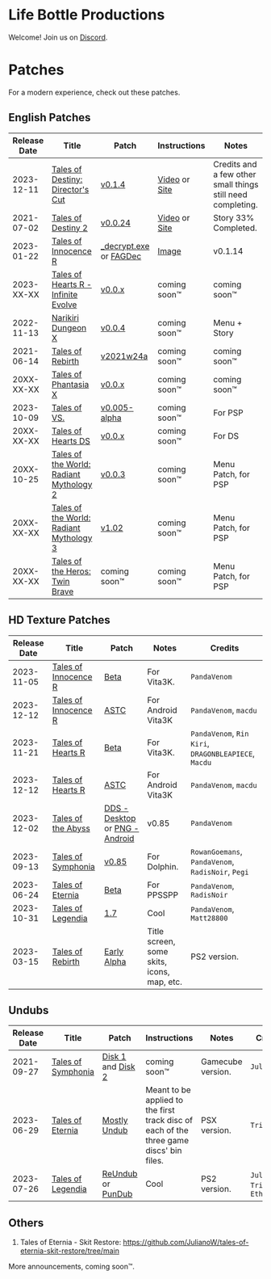 <!--

Instructions to Edit this site:
1. Download NPM: https://nodejs.org/en/download/
2. Clone this repository: git clone https://github.com/lifebottle/lifebottle.github.io.git
3. Go to the root of this repository in your favorite terminal
4. Update npm if needed: npm install -g npm@9.1.2
5. Install docsify: npm i docsify-cli -g
6. If this is your first time, run this command: docsify init
7. Any time you need to render this site locally: docsify serve

-->

# Life Bottle Productions
Welcome!  Join us on [Discord](https://discord.com/invite/NUvvgUtdXW).


# Patches
For a modern experience, check out these patches.

## English Patches

| Release Date | Title | Patch | Instructions | Notes |
| ------------ | ----- | ----- | ------------ | ----- |
| 2023-12-11 | [Tales of Destiny: Director's Cut](https://github.com/lifebottle/Tales-of-Destiny-DC/releases) | [v0.1.4](https://github.com/lifebottle/Tales-of-Destiny-DC/releases/download/v0.1.4/TOD_DC_PATCH_v0.1.4.xdelta.zip) | [Video](https://www.youtube.com/watch?v=Kx5pPlKWjQE) or [Site](https://www.lifebottle.org/#/./other/xdelta3/index) | Credits and a few other small things still need completing. |
| 2021-07-02 | [Tales of Destiny 2](https://github.com/lifebottle/Tales-of-Destiny-2/releases) | [v0.0.24](https://github.com/lifebottle/Tales-of-Destiny-2/releases/download/latest/TOD2_PS2_PATCH.zip) | [Video](https://www.youtube.com/watch?v=Kx5pPlKWjQE) or [Site](https://www.lifebottle.org/#/./other/xdelta3/index) | Story 33% Completed. |
| 2023-01-22 | [Tales of Innocence R](https://github.com/lifebottle/Tales-of-Innocence-R/releases) | [_decrypt.exe](https://github.com/lifebottle/Tales-of-Innocence-R/releases/download/v0.1.14/toir_patch-DecryptedWithComputer-Jan.22.2023.zip) or [FAGDec](https://github.com/lifebottle/Tales-of-Innocence-R/releases/download/v0.1.14/toir_patch_DecryptedWithVitaHarware-Jan.22.2023.zip) | [Image](https://cdn.discordapp.com/attachments/857033352137539625/878843458608054322/how_to.png) | v0.1.14 |
| 2023-XX-XX | [Tales of Hearts R - Infinite Evolve](https://github.com/lifebottle/Tales-of-Hearts-R-Infinite-Evolve/releases) | [v0.0.x](https://github.com/lifebottle/Tales-of-Hearts-R-Infinite-Evolve) | coming soon™ | coming soon™ |
| 2022-11-13 | [Narikiri Dungeon X](https://github.com/lifebottle/Narikiri-Dungeon-X/releases) | [v0.0.4](https://github.com/lifebottle/Narikiri-Dungeon-X/releases/download/0.0.4/NDX_patch_0.0.4.xdelta) | coming soon™ | Menu + Story |
| 2021-06-14 | [Tales of Rebirth](https://github.com/lifebottle/Tales-of-Rebirth/releases) | [v2021w24a](https://github.com/lifebottle/Tales-of-Rebirth/releases/tag/2021w24a) | coming soon™ | coming soon™ |
| 20XX-XX-XX | [Tales of Phantasia X](https://github.com/lifebottle/Tales-of-Phantasia-X/releases) | [v0.0.x](https://github.com/lifebottle/Tales-of-Phantasia-X) | coming soon™ | coming soon™ |
| 2023-10-09 | [Tales of VS.](https://github.com/lifebottle/Tales-of-VS/releases) | [v0.005-alpha](https://github.com/lifebottle/Tales-of-VS/releases/download/tovs_v0.005-alpha/tovs_v0.005-alpha.zip) | coming soon™ | For PSP | 
| 20XX-XX-XX | [Tales of Hearts DS](https://github.com/lifebottle/Tales-of-Hearts-DS) | [v0.0.x](https://github.com/lifebottle/Tales-of-Hearts-DS) | coming soon™ | For DS | 
| 20XX-10-25 | [Tales of the World: Radiant Mythology 2](https://github.com/lifebottle/Radiant-Mythology-2/releases) | [v0.0.3](https://github.com/lifebottle/Radiant-Mythology-2/releases/download/v0.3/totw-rm2_v0.3.zip) | coming soon™ | Menu Patch, for PSP | 
| 20XX-XX-XX | [Tales of the World: Radiant Mythology 3](https://github.com/lifebottle/Radiant-Mythology-3/releases) | [v1.02](https://github.com/lifebottle/Radiant-Mythology-3/releases/download/v1.02/ToTWRM3.-.English.Menu.Patch.v1.02.rar) | coming soon™ | Menu Patch, for PSP | 
| 20XX-XX-XX | [Tales of the Heros: Twin Brave](https://github.com/lifebottle/Twin-Brave/releases) | coming soon™ | coming soon™ | Menu Patch, for PSP | 


## HD Texture Patches

| Release Date | Title | Patch | Notes | Credits |
| ------------ | ----- | ----- | ------------ | ----- |
| 2023-11-05 | [Tales of Innocence R](https://discord.com/channels/818214215365427320/1170759743720132718/1170768761435984043) | [Beta](https://www.mediafire.com/file_premium/rbp7rga09frne6g/ToIR_HDtextures_Beta.7z/file) | For Vita3K. | `PandaVenom` |
| 2023-12-12 | [Tales of Innocence R](https://discord.com/channels/818214215365427320/1170759743720132718/1184139582569193522) | [ASTC](https://www.mediafire.com/file/k84h6nj1bx1r1he/PCSG00009.7z/file) | For Android Vita3K | `PandaVenom`, `macdu` |
| 2023-11-21 | [Tales of Hearts R](https://discord.com/channels/818214215365427320/1170760380394516510/1176682076100100239) | [Beta](https://www.mediafire.com/file/54su9ulmfsdpew1/ToHR_HDtextures_Beta.7z/file) | For Vita3K. | `PandaVenom`, `Rin Kiri`, `DRAGONBLEAPIECE`, `Macdu` |
| 2023-12-12 | [Tales of Hearts R](https://discord.com/channels/818214215365427320/1170760380394516510/1184078951656722575) | [ASTC](https://www.mediafire.com/file_premium/cxltu6qco9r1bjj/PCSE00429.7z/file) | For Android Vita3K | `PandaVenom`, `macdu` |
| 2023-12-02 | [Tales of the Abyss](https://discord.com/channels/818214215365427320/964614110992035940/1180596903428239492) | [DDS - Desktop](https://www.mediafire.com/file_premium/67sx4znl39ydtt0/SLUS-21386_TotA_0.99.7z/file) or [PNG - Android](https://www.mediafire.com/file/oysjc6xkjob2ezt/SLUS-21386_TotA_v99_PNG.7z/file) | v0.85 | `PandaVenom` |
| 2023-09-13 | [Tales of Symphonia](https://discord.com/channels/818214215365427320/892396255123226644/1151594445305815102) | [v0.85](https://www.mediafire.com/file_premium/fcj05msig8bpnyw/GQSEAF.7z/file) | For Dolphin. | `RowanGoemans`, `PandaVenom`,  `RadisNoir`, `Pegi` |
| 2023-06-24 | [Tales of Eternia](https://discord.com/channels/818214215365427320/1096745289899048961/1122288872013959208) | [Beta](https://www.mediafire.com/file_premium/908ct2742nig444/EterniaPSP_HD_UI_Beta_01.7z/file) | For PPSSPP | `PandaVenom`, `RadisNoir` |
| 2023-10-31 | [Tales of Legendia](https://discord.com/channels/818214215365427320/1042189886494617661/1042475543477633084) | [1.7](https://www.mediafire.com/file_premium/lsfo6rm4x78lm93/SLUS-21201_HDremaster_v.1.7.7z/file) | Cool | `PandaVenom`, `Matt28800` |
| 2023-03-15 | [Tales of Rebirth](https://discord.com/channels/818214215365427320/1085703263552286751/1085759000445980722) | [Early Alpha](https://mega.nz/file/zd4gEB7T#i8wm4WSr_ECva1t7rVFwVoRBV0rZoPEehoL_QLEErgo) | Title screen, some skits, icons, map, etc. | PS2 version. |

## Undubs

| Release Date | Title | Patch | Instructions | Notes | Credits |
| ------------ | ----- | ----- | ------------ | ----- | ------- |
| 2021-09-27 | [Tales of Symphonia](https://github.com/JulianoW/Tales-of-Symphonia-NGC-Undub/releases) | [Disk 1](https://github.com/JulianoW/Tales-of-Symphonia-NGC-Undub/releases/download/V2.0_BETA/Tales.of.Symphonia.Undub.Disc.1.xdelta3) and [Disk 2](https://github.com/JulianoW/Tales-of-Symphonia-NGC-Undub/releases/download/V2.0_BETA/Tales.of.Symphonia.Undub.Disc.2.xdelta3)| coming soon™ | Gamecube version. | `Julian` |
| 2023-06-29 | [Tales of Eternia](https://discord.com/channels/818214215365427320/845677992575238224/1123981617971605514) | [Mostly Undub](https://drive.google.com/file/d/1hAqsTuF11WYhGV9AIbeDI03DpxLFh2-J/view?usp=drive_link)| Meant to be applied to the first track disc of each of the three game discs' bin files. | PSX version. | `Trixarian` |
| 2023-07-26 | [Tales of Legendia](https://github.com/lifebottle/Tales-of-Legendia-Undub/releases/tag/Release) | [ReUndub](https://github.com/lifebottle/Tales-of-Legendia-Undub/releases/download/Release/ToL-ReUndub-1.3.zip) or [PunDub](https://github.com/lifebottle/Tales-of-Legendia-Undub/releases/download/Release/ToL-Pundub-1.2.zip) | Cool | PS2 version. | `Julian`, `Trixarian`, `Ethanol` |


## Others
1. Tales of Eternia - Skit Restore: https://github.com/JulianoW/tales-of-eternia-skit-restore/tree/main


More announcements, coming soon™.
